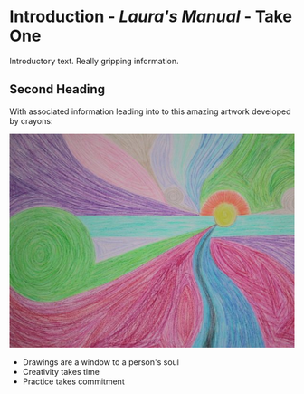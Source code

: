 # Introduction - *Laura's Manual* - Take One

Introductory text. Really gripping information. 

## Second Heading

With associated information leading into to this amazing artwork developed by crayons:

<img src="https://github.com/ljmoody/myrepo/blob/gh-pages/images/crayon_art.png" alt="Crayon Art">

- Drawings are a window to a person's soul
- Creativity takes time
- Practice takes commitment
